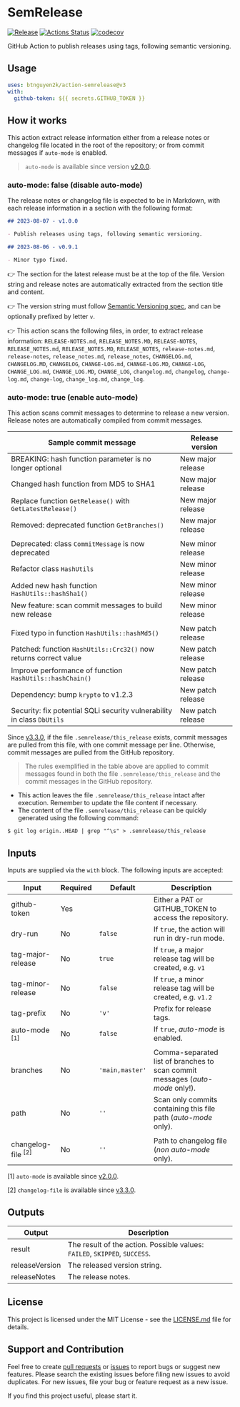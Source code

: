 # SemRelease

[![Release](https://img.shields.io/github/release/btnguyen2k/action-semrelease.svg?style=flat-square)](RELEASE-NOTES.md)
[![Actions Status](https://github.com/btnguyen2k/action-semrelease/actions/workflows/test.yaml/badge.svg)](https://github.com/btnguyen2k/action-semrelease/actions)
[![codecov](https://codecov.io/gh/btnguyen2k/action-semrelease/branch/main/graph/badge.svg)](https://codecov.io/gh/btnguyen2k/action-semrelease)

GitHub Action to publish releases using tags, following semantic versioning.

## Usage

```yaml
uses: btnguyen2k/action-semrelease@v3
with:
  github-token: ${{ secrets.GITHUB_TOKEN }}
```

## How it works

This action extract release information either from a release notes or changelog file located in the root of the repository; or from commit messages if `auto-mode` is enabled.

> `auto-mode` is available since version [v2.0.0](RELEASE-NOTES.md).

### auto-mode: false (disable auto-mode)

The release notes or changelog file is expected to be in Markdown, with each release information in a section with the following format:

```markdown
## 2023-08-07 - v1.0.0

- Publish releases using tags, following semantic versioning.

## 2023-08-06 - v0.9.1

- Minor typo fixed.
```

👉 The section for the latest release must be at the top of the file. Version string and release notes are automatically extracted from the section title and content.

👉 The version string must follow [Semantic Versioning spec](https://semver.org), and can be optionally prefixed by letter `v`.

👉 This action scans the following files, in order, to extract release information: `RELEASE-NOTES.md`, `RELEASE_NOTES.MD`, `RELEASE-NOTES`,
`RELEASE_NOTES.md`, `RELEASE_NOTES.MD`, `RELEASE_NOTES`, `release-notes.md`, `release-notes`, `release_notes.md`,
`release_notes`, `CHANGELOG.md`, `CHANGELOG.MD`, `CHANGELOG`, `CHANGE-LOG.md`, `CHANGE-LOG.MD`, `CHANGE-LOG`,
`CHANGE_LOG.md`, `CHANGE_LOG.MD`, `CHANGE_LOG`, `changelog.md`, `changelog`, `change-log.md`, `change-log`,
`change_log.md`, `change_log`.

### auto-mode: true (enable auto-mode)

This action scans commit messages to determine to release a new version. Release notes are automatically compiled from commit messages.

| Sample commit message                                                  | Release version   |
|------------------------------------------------------------------------|-------------------|
| BREAKING: hash function parameter is no longer optional                | New major release |
| Changed hash function from MD5 to SHA1                                 | New major release |
| Replace function `GetRelease()` with `GetLatestRelease()`              | New major release |
| Removed: deprecated function `GetBranches()`                           | New major release |
|                                                                        |                   |
| Deprecated: class `CommitMessage` is now deprecated                    | New minor release |
| Refactor class `HashUtils`                                             | New minor release |
| Added new hash function `HashUtils::hashSha1()`                        | New minor release |
| New feature: scan commit messages to build new release                 | New minor release |
|                                                                        |                   |
| Fixed typo in function `HashUtils::hashMd5()`                          | New patch release |
| Patched: function `HashUtils::Crc32()` now returns correct value       | New patch release |
| Improve performance of function `HashUtils::hashChain()`               | New patch release |
| Dependency: bump `krypto` to v1.2.3                                    | New patch release |
| Security: fix potential SQLi security vulnerability in class `DbUtils` | New patch release |

Since [v3.3.0](RELEASE-NOTES.md), if the file `.semrelease/this_release` exists, commit messages are pulled from this file, with one commit message per line.
Otherwise, commit messages are pulled from the GitHub repository.

> The rules exemplified in the table above are applied to commit messages found in both the file `.semrelease/this_release` and the commit messages in the GitHub repository.

- This action leaves the file `.semrelease/this_release` intact after execution. Remember to update the file content if necessary.
- The content of the file `.semrelease/this_release` can be quickly generated using the following command:

```shell
$ git log origin..HEAD | grep "^\s" > .semrelease/this_release
```

## Inputs

Inputs are supplied via the `with` block. The following inputs are accepted:

| Input                         | Required | Default         | Description                                                                   |
|-------------------------------|----------|-----------------|-------------------------------------------------------------------------------|
| github-token                  | Yes      |                 | Either a PAT or GITHUB_TOKEN to access the repository.                        |
| dry-run                       | No       | `false`         | If `true`, the action will run in dry-run mode.                               |
| tag-major-release             | No       | `true`          | If `true`, a major release tag will be created, e.g. `v1`                     |
| tag-minor-release             | No       | `false`         | If `true`, a minor release tag will be created, e.g. `v1.2`                   |
| tag-prefix                    | No       | `'v'`           | Prefix for release tags.                                                      |
| auto-mode <sup>[1]</sup>      | No       | `false`         | If `true`, _auto-mode_ is enabled.                                            |
|                               |          |                 |                                                                               |
| branches                      | No       | `'main,master'` | Comma-separated list of branches to scan commit messages (_auto-mode_ only!). |
| path                          | No       | `''`            | Scan only commits containing this file path (_auto-mode_ only).               |
|                               |          |                 |                                                                               |
| changelog-file <sup>[2]</sup> | No       | `''`            | Path to changelog file (_non auto-mode_ only).                                |

[1] `auto-mode` is available since [v2.0.0](RELEASE-NOTES.md).

[2] `changelog-file` is available since [v3.3.0](RELEASE-NOTES.md).

## Outputs

| Output         | Description                                                                |
|----------------|----------------------------------------------------------------------------|
| result         | The result of the action. Possible values: `FAILED`, `SKIPPED`, `SUCCESS`. |
| releaseVersion | The released version string.                                               |
| releaseNotes   | The release notes.                                                         |

## License

This project is licensed under the MIT License - see the [LICENSE.md](LICENSE.md) file for details.

## Support and Contribution

Feel free to create [pull requests](https://github.com/btnguyen2k/action-semrelease/pulls) or [issues](https://github.com/btnguyen2k/action-semrelease/issues) to report bugs or suggest new features.
Please search the existing issues before filing new issues to avoid duplicates. For new issues, file your bug or feature request as a new issue.

If you find this project useful, please start it.
